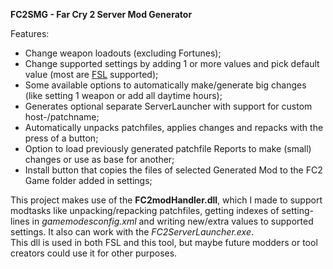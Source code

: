 <b>FC2SMG - Far Cry 2 Server Mod Generator</b><br>

Features:<br>
- Change weapon loadouts (excluding Fortunes);<br>
- Change supported settings by adding 1 or more values and pick default value (most are <a href="https://www.dropbox.com/s/nh3d5efbfo51p51/FEARIV%20ServerLauncher%20User%20Guide.pdf?raw=1">FSL</a> supported);<br>
- Some available options to automatically make/generate big changes (like setting 1 weapon or add all daytime hours);<br>
- Generates optional separate ServerLauncher with support for custom host-/patchname;<br>
- Automatically unpacks patchfiles, applies changes and repacks with the press of a button;<br>
- Option to load previously generated patchfile Reports to make (small) changes or use as base for another;<br>
- Install button that copies the files of selected Generated Mod to the FC2 Game folder added in settings;<br>

This project makes use of the <b>FC2modHandler.dll</b>, which I made to support modtasks like unpacking/repacking patchfiles, getting indexes of setting-lines in <i>gamemodesconfig.xml</i> and writing new/extra values to supported settings. It also can work with the <i>FC2ServerLauncher.exe</i>.<br>
This dll is used in both FSL and this tool, but maybe future modders or tool creators could use it for other purposes.

